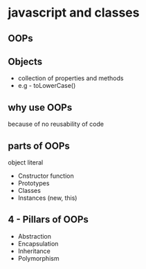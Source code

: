# javascript and classes

## OOPs

## Objects
- collection of properties and methods
- e.g - toLowerCase()

## why use OOPs
because of no reusability of code


## parts of OOPs
object literal

- Cnstructor function
- Prototypes
- Classes
- Instances (new, this)

## 4 - Pillars of OOPs
- Abstraction
- Encapsulation
- Inheritance
- Polymorphism